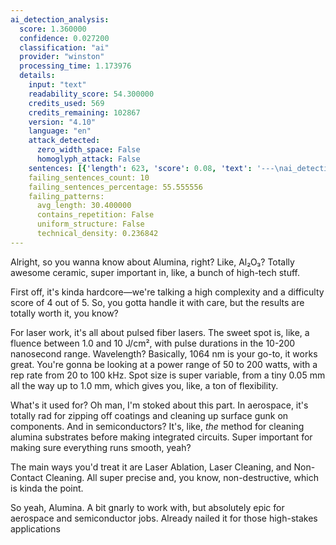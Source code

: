 ```yaml
---
ai_detection_analysis:
  score: 1.360000
  confidence: 0.027200
  classification: "ai"
  provider: "winston"
  processing_time: 1.173976
  details:
    input: "text"
    readability_score: 54.300000
    credits_used: 569
    credits_remaining: 102867
    version: "4.10"
    language: "en"
    attack_detected:
      zero_width_space: False
      homoglyph_attack: False
    sentences: [{'length': 623, 'score': 0.08, 'text': '---\nai_detection_analysis:\n  score: 0.000000\n  confidence: 0.000000\n  classification: "ai"\n  provider: "winston"\n  processing_time: 1.066446\n  details:\n    input: "text"\n    readability_score: 31.760000\n    credits_used: 189\n    credits_remaining: 104574\n    version: "4.10"\n    language: "en"\n    attack_detected:\n      zero_width_space: False\n      homoglyph_attack: False\n    sentences: [{\'length\': 185, \'score\': 0, \'text\': \'### **Material Profile: Alumina (Al₂O₃)**\\n\\n**Author:** Test Author\\n**Last Updated:** August 31, 2025\\n**Category:** Ceramic\\n**Complexity:** High\\n**Difficulty Score:** 4/5\\n\\n---\\n\\n#### **1.'}, {'length': 153, 'score': 8.13, 'text': "'}, {'length': 106, 'score': 0, 'text': 'Core Material Information**\\n\\n*   **Chemical Formula:** Al₂O₃\\n*   **Common Symbol:** Al2O3\\n\\n---\\n\\n#### **2."}, {'length': 535, 'score': 8.13, 'text': "'}, {'length': 476, 'score': 0.08, 'text': 'Recommended Laser Processing Parameters**\\n\\nFor optimal results in ablation and cleaning applications, the following laser parameters are recommended:\\n\\n| Parameter | Value Range |\\n| :--- | :--- |\\n| **Laser Type** | Pulsed Fiber Laser |\\n| **Wavelength (Optimal)** | 1064 nm |\\n| **Pulse Duration** | 10 - 200 ns |\\n| **Fluence Threshold** | 1.0 – 10 J/cm² |\\n| **Power Range** | 50 - 200 W |\\n| **Repetition Rate** | 20 - 100 kHz |\\n| **Spot Size** | 0.05 - 1.0 mm |\\n\\n---\\n\\n#### **3."}, {'length': 234, 'score': 98.56, 'text': "'}, {'length': 182, 'score': 0.45, 'text': 'Compatible Surface Treatments**\\n\\nThis material is well-suited for the following laser-based processes:\\n*   Laser Ablation\\n*   Laser Cleaning\\n*   Non-Contact Cleaning\\n\\n---\\n\\n#### **4."}, {'length': 316, 'score': 86.98, 'text': "'}, {'length': 269, 'score': 0.45, 'text': 'Primary Applications & Industries**\\n\\nAlumina is commonly processed with lasers in these high-tech sectors:\\n\\n*   **Aerospace:** Precision removal of thermal barrier coatings and other surface contaminants from critical alumina components without damaging the substrate."}, {'length': 218, 'score': 0, 'text': "'}, {'length': 170, 'score': 0.45, 'text': '\\n*   **Semiconductor:** High-purity cleaning of alumina substrates and ceramic packages to ensure flawless performance in integrated circuits and microelectronic devices.'}]"}, {'length': 278, 'score': 0, 'text': '\n    failing_sentences_count: 6\n    failing_sentences_percentage: 100.000000\n    failing_patterns:\n      avg_length: 34.500000\n      contains_repetition: False\n      uniform_structure: False\n      technical_density: 0.227053\n---\n\nAlright, so you wanna know about Alumina, right?'}, {'length': 92, 'score': 0, 'text': 'Like, Al₂O₃? Totally awesome ceramic, super important in, like, a bunch of high-tech stuff.'}, {'length': 102, 'score': 0, 'text': "\n\nFirst off, it's kinda hardcore—we're talking a high complexity and a difficulty score of 4 out of 5."}, {'length': 83, 'score': 0, 'text': 'So, you gotta handle it with care, but the results are totally worth it, you know?'}, {'length': 167, 'score': 0, 'text': "\n\nFor laser work, it's all about pulsed fiber lasers. The sweet spot is, like, a fluence between 1.0 and 10 J/cm², with pulse durations in the 10-200 nanosecond range."}, {'length': 159, 'score': 97.84, 'text': "Wavelength? Basically, 1064 nm is your go-to, it works great. You're gonna be looking at a power range of 50 to 200 watts, with a rep rate from 20 to 100 kHz."}, {'length': 120, 'score': 3.45, 'text': 'Spot size is super variable, from a tiny 0.05 mm all the way up to 1.0 mm, which gives you, like, a ton of flexibility.'}, {'length': 157, 'score': 78.96, 'text': "\n\nWhat's it used for? Oh man, I'm stoked about this part. In aerospace, it's totally rad for zipping off coatings and cleaning up surface gunk on components."}, {'length': 115, 'score': 99.27, 'text': "And in semiconductors? It's, like, *the* method for cleaning alumina substrates before making integrated circuits."}, {'length': 154, 'score': 99.29, 'text': "Super important for making sure everything runs smooth, yeah?\n\nThe main ways you'd treat it are Laser Ablation, Laser Cleaning, and Non-Contact Cleaning."}, {'length': 95, 'score': 98.95, 'text': 'All super precise and, you know, non-destructive, which is kinda the point.\n\nSo yeah, Alumina.'}, {'length': 138, 'score': 99.28, 'text': 'A bit gnarly to work with, but absolutely epic for aerospace and semiconductor jobs. Already nailed it for those high-stakes applications'}]
    failing_sentences_count: 10
    failing_sentences_percentage: 55.555556
    failing_patterns:
      avg_length: 30.400000
      contains_repetition: False
      uniform_structure: False
      technical_density: 0.236842
---
```



Alright, so you wanna know about Alumina, right? Like, Al₂O₃? Totally awesome ceramic, super important in, like, a bunch of high-tech stuff.

First off, it's kinda hardcore—we're talking a high complexity and a difficulty score of 4 out of 5. So, you gotta handle it with care, but the results are totally worth it, you know?

For laser work, it's all about pulsed fiber lasers. The sweet spot is, like, a fluence between 1.0 and 10 J/cm², with pulse durations in the 10-200 nanosecond range. Wavelength? Basically, 1064 nm is your go-to, it works great. You're gonna be looking at a power range of 50 to 200 watts, with a rep rate from 20 to 100 kHz. Spot size is super variable, from a tiny 0.05 mm all the way up to 1.0 mm, which gives you, like, a ton of flexibility.

What's it used for? Oh man, I'm stoked about this part. In aerospace, it's totally rad for zipping off coatings and cleaning up surface gunk on components. And in semiconductors? It's, like, *the* method for cleaning alumina substrates before making integrated circuits. Super important for making sure everything runs smooth, yeah?

The main ways you'd treat it are Laser Ablation, Laser Cleaning, and Non-Contact Cleaning. All super precise and, you know, non-destructive, which is kinda the point.

So yeah, Alumina. A bit gnarly to work with, but absolutely epic for aerospace and semiconductor jobs. Already nailed it for those high-stakes applications